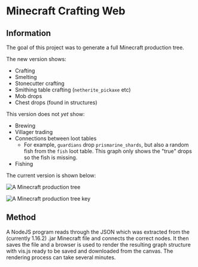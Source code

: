 # Minecraft Crafting Web

## Information
The goal of this project was to generate a full Minecraft production tree. 

The new version shows:
- Crafting
- Smelting
- Stonecutter crafting
- Smithing table crafting (`netherite_pickaxe` etc)
- Mob drops
- Chest drops (found in structures)

This version does not *yet* show:
- Brewing
- Villager trading
- Connections between loot tables
    - For example, `guardians` drop `prismarine_shards`, but also a random fish from the `fish` loot table. This graph only shows the "true" drops so the fish is missing.
- Fishing

The current version is shown below:

![A Minecraft production tree](./rendering/static/result.png)

![A Minecraft production tree key](./rendering/key.png)

## Method
A NodeJS program reads through the JSON which was extracted from the (currently 1.16.2) .jar Minecraft file and connects the correct nodes. It then saves the file and a browser is used to render the resulting graph structure with vis.js ready to be saved and downloaded from the canvas. The rendering process can take several minutes. 
